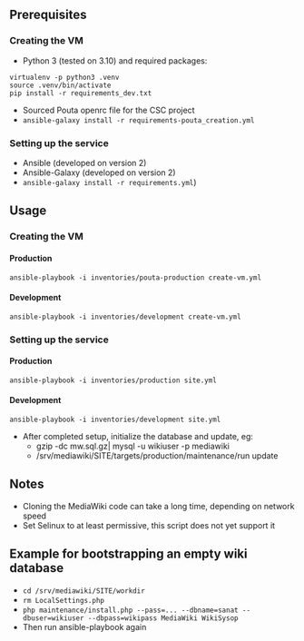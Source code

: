 ## Prerequisites

### Creating the VM
 - Python 3 (tested on 3.10) and required packages:
```
virtualenv -p python3 .venv
source .venv/bin/activate
pip install -r requirements_dev.txt
```
 - Sourced Pouta openrc file for the CSC project
 - `ansible-galaxy install -r requirements-pouta_creation.yml`


### Setting up the service

 - Ansible (developed on version 2)
 - Ansible-Galaxy (developed on version 2)
  - `ansible-galaxy install -r requirements.yml`)

## Usage

### Creating the VM

#### Production
```
ansible-playbook -i inventories/pouta-production create-vm.yml
```
#### Development
```
ansible-playbook -i inventories/development create-vm.yml
```


### Setting up the service

#### Production

`ansible-playbook -i inventories/production site.yml`

#### Development

`ansible-playbook -i inventories/development site.yml`


- After completed setup, initialize the database and update, eg:
  - gzip -dc mw.sql.gz| mysql -u wikiuser -p  mediawiki
  - /srv/mediawiki/SITE/targets/production/maintenance/run update

## Notes

 - Cloning the MediaWiki code can take a long time, depending on network speed
 - Set Selinux to at least permissive, this script does not yet support it

## Example for bootstrapping an empty wiki database

  - `cd /srv/mediawiki/SITE/workdir`
  - `rm LocalSettings.php`
  - `php maintenance/install.php --pass=... --dbname=sanat --dbuser=wikiuser --dbpass=wikipass MediaWiki WikiSysop`
  - Then run ansible-playbook again
